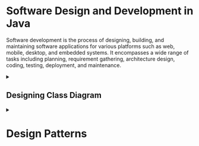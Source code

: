 # Software Design and Development in Java
Software development is the process of designing, building, and maintaining software applications for various platforms such as web, mobile, desktop, and embedded systems. It encompasses a wide range of tasks including planning, requirement gathering, architecture design, coding, testing, deployment, and maintenance.

<details>
  <summary><h2>Designing Class Diagram</h2></summary>

### 1. **Understand the Purpose of the Application**
   - Determine what you need the diagram to represent. Are you modeling a specific part of a system, or the entire system? Clarify the scope of the design. Analyze user needs and system constraints. Understand expected system interactions and workflows ([System Modelling](https://github.com/kvinay7/Insurance/blob/main/Use%20Case%20Diagram.pdf)).
<details>
  <summary><h2>Functional Requirements of Insurance Application</h2></summary>
   
1. **User Registration**
   - Users can create an account by providing personal information.
   
2. **User Authentication**
   - Users can log in using their credentials.

3. **Profile Management**
   - Users can view and update their personal information.

4. **Policy Browsing**
   - Users can view a list of available insurance policies.

5. **Policy Application**
   - Users can apply for a selected insurance policy by filling out an application form.

6. **Payment Processing**
   - Users can make premium payments using various methods.

7. **View Policy Details**
   - Users can view detailed information about their existing insurance policies.

8. **Policy Renewal**
   - Users can renew their existing policies through the application.

9. **Policy Cancellation**
   - Users can initiate the cancellation of an insurance policy.

10. **Payment History**
    - Users can view their payment history.

11. **Claims Submission**
    - Users can file a claim related to a specific insurance policy by filling out a claim form.

12. **Claim Status Tracking**
    - Users can track the status of their submitted claims.

13. **Claim History**
    - Users can view their past claims, including details and outcomes.

14. **Notifications**
    - Users receive notifications for important updates (policy renewals, claim status).
</details>

### 2. **Identify Key Classes**
   - Identify the main objects or entities that need to be represented in the system. These might include real-world objects or concepts that the software needs to model.
   - Example: In Insurance Application, classes could include `User`, `Policy`, `Application`, `Payment`, `PaymentHistory`, `Claim`, `Notification`, etc.

### 3. **Define Attributes**
   - Identify the properties or attributes that each class should have. These represent the data that each object will hold.
   - Example:
      - User class - `userID`, `name`, `email`, `password`, `phone number`, `address`, `dateOfBirth`.
      - Policy class - `policyID`, `policyName`, `description`, `coverageAmount`, `premiumAmount`, `policyType`, `startDate`, `endDate`.
      - Application class - `applicationID`, `applicationType`, `applicationDate`, `applicationStatus`.
      - Payment class - `paymentID`, `paymentAmount`, `paymentDate`, `paymentMethod`, `paymentStatus`.
      - PaymentHistory class - `paymentHistoryID`, `paymentDate`, `paymentAmount`, `paymentMethod`.
      - Claim class -  `claimID`, `claimDate`, `claimAmount`, `claimStatus`, `claimDetails`.
      - Notificatin class - `notificationID`, `notificationType`, `message`, `dateSent`.

### 4. **Define Methods**
   - Determine the behavior of each class by identifying the methods or functions each class will have. These operations define the actions that can be performed on instances of the class.
   - Example:
      - User class - `register()`, `logIn()`, `updateProfile()`, `receiveNotification()`.
      - Policy class - `viewDetails()`, `applyForPolicy()`, `renewPolicy()`, `cancelPolicy()`.
      - Application class - `submitApplication()`, `trackApplicationStatus()`.
      - Payment class - `makePayment()`, `viewPaymentHistory()`.
      - Claim class - `submitClaim()`, `trackClaimStatus()`, `viewClaimHistory()`.

### 5. **Define Relationships Between Classes**
   - Identify how the classes interact with each other. This includes:
     - **Associations**: Classes are related to one another in some way.
     - **Generalization**: One class inherits properties and behaviors from another.
     - **Specialization**: is a form of generalization, which means that a subclass is a more specific version of the superclass.
     - **Realization**: one class implements the behavior of the other class or interface.
     - **Aggregation/Composition**: One class is made up of other classes.
     - **Dependency**: One class depends on another for its functionality.
  
   - Example:
      - A User can have many Policies, Applications, Payments and Claims.
      - Policies generate Applications, require Payments, and cover Claims.
      - Payments relate to both Users and Policies.
      - Claim is related to both User and Policy.
      - Notifications are sent to Users. 
   
### 6. **Draw the Class Diagram**
   - Now, start creating the actual diagram using UML (Unified Modeling Language) notation:
     - **Class boxes**: Represent each class with a rectangle divided into three sections (name, attributes, and methods).
     - **Lines for relationships**: Draw lines to represent associations, inheritance, and other relationships.
     - **Arrows for directionality**: Use arrows to indicate the direction of associations or dependencies.
     - **Multiplicity**: Indicate the number of instances related (e.g., one-to-many, many-to-many) next to association lines.
   - [Example](https://uml.planttext.com/plantuml/png/XLNBRjim4BmRy3yGFlM11CrLXo9kZ28vr0sGzWDeQMqJuKCXAHj2qNylkQGiKgRIcpWSxSxiaijxOwcsdU3BnN9HSseC-Mr0ap_B1I6VE_VvjAa8anRNaWgeYB6QoGC282ZZ6TAw46UbcnmyAWdRJkn0PpXj6Wt6P5X3BVpSVsFQ7YlY5uXgE31ZGN_uY4kk3ayoVdUjPprhjMSS8gQX1dQ2hR9ipsfgcKBstz7bi-AixgFF5XUfqu1iftuRCBLchO-NuRKwWQO7M0lLILkHFLSq1j8WM2SA6vZXLz_c6R0V6sSeCG-ocI0d1kSDM5Ty4ntJjkNzTwM3hqiP99mpfAQo1Zv2IKNMBaAiLImB7P6qDWby9J_PcqXETbuijLtUTTFj1BE9XAZNQbg_hgU_Jdj9Um7I3iqCgwoR0Ieq8MnCf4Rq1zYZcXpai5Cm8EWhH1rHkkzHH1xTsLLwMl1yCrSVmOA9ijPPQrCJIVu7Jfc8QMl_dMP3O98BiUjC21TA4aA4KrfeDgPFs_mmnabAY6YvWEdrZZva0cMJAy6l3grmCyXTtginz0BUQB2FQN4qhkvMvERcArbzkRtzj1e6IKMEr9GPwSLoET3y37KuoHNnvsc65FhsdqXPRIeI1wBnBgBYTrKUtEJGphYPeuzADRnrJCyp1xau8r50ckf2lajAkLTwdeLk1_SM6hBhqLKKLA0AsW2oIfmywOKptCgCcdZclZZ4AlzBS5WC6eWD4gzfKPz_k0ORMTzAjhs0aFRUlGluSly3)

### 7. **Refine the Design**
   - To refine the class diagram, we need to ensure that it accurately reflects the real-world entities, attributes, their relationships, and their responsibilities in a manner that adheres to principles such as:
      - **[OOP](https://github.com/kvinay7/interview-preparation/blob/main/Java.md#object-oriented-programming-oop)**: helps to create efficient, modular, and maintainable code.
      - **Encapsulation**: Protects data and ensures controlled access.
      - **Abstraction**: Simplifies the system by hiding unnecessary details.
      - **Composition Over Inheritance**: Increases flexibility and modularity.
      - **Cohesion (Single Responsibility)**: Ensures that classes are focused and have a clear purpose.
      - **Open/Closed**: Enables easy extension without modifying existing code.
      - **Liskov Substitution Principle**: ensures that subclasses are extensions of their parent classes.
      - **Interface Segregation**: Promotes specialized interfaces, improving usability.
      - **Dependency Inversion**: Makes systems more flexible and maintainable.
      - **Normalization (DRY Principle)**: Ensures data consistency and reduces redundancy.
      - **MVC (Model-View-Controller)**: Separates business logic from UI and user input.

## [Implementation](https://github.com/kvinay7/Insurance/blob/main/InsuranceApplication.java)
## [Spring Framework](https://github.com/kvinay7/interview-preparation/blob/main/Spring.md)
</details>
<details>
  <summary><h1>Design Patterns</h1></summary>
<details>
  <summary><h2>1. Singleton Design Pattern</h2></summary>
   It is a creational design pattern that ensures a class has only one instance and provides a global point of access to that instance. This pattern is typically used when exactly one object is needed to coordinate actions across the system, such as in database connections, logging, or configuration management.

### 1. **Eager Initialization** (Thread-safe but not lazy-loaded)
This method creates the singleton instance as soon as the class is loaded, ensuring thread-safety.

```java
public class Singleton {
    // Instance is created at the time of class loading
    private static final Singleton INSTANCE = new Singleton();

    // Private constructor to prevent instantiation
    private Singleton() {}

    // Public method to get the instance
    public static Singleton getInstance() {
        return INSTANCE;
    }
}
```

### 2. **Lazy Initialization** (Not thread-safe)
In this method, the instance is created only when it is first needed. However, it is not thread-safe by default.

```java
public class Singleton {
    private static Singleton instance;

    // Private constructor to prevent instantiation
    private Singleton() {}

    public static Singleton getInstance() {
        if (instance == null) {
            instance = new Singleton();
        }
        return instance;
    }
}
```

### 3. **Thread-Safe Singleton (Using Synchronization)**
To make the lazy initialization method thread-safe, we synchronize the `getInstance()` method.

```java
public class Singleton {
    private static Singleton instance;

    private Singleton() {}

    // Synchronized method to ensure thread-safety
    public static synchronized Singleton getInstance() {
        if (instance == null) {
            instance = new Singleton();
        }
        return instance;
    }
}
```

### 4. **Double-Checked Locking Singleton**
This method reduces the overhead of synchronization by checking the instance twice: once without synchronization, and again inside a synchronized block.

```java
public class Singleton {
    private static volatile Singleton instance;

    private Singleton() {}

    // Double-checked locking for efficiency
    public static Singleton getInstance() {
        if (instance == null) {
            synchronized (Singleton.class) {
                if (instance == null) {
                    instance = new Singleton();
                }
            }
        }
        return instance;
    }
}
```

### 5. **Bill Pugh Singleton Design (Initialization-on-demand holder idiom)**
This is the most efficient and thread-safe method. It leverages the Java ClassLoader mechanism for lazy loading and thread-safety.

```java
public class Singleton {
    private Singleton() {}

    // Singleton instance is created when the class is loaded by the class loader
    private static class SingletonHelper {
        private static final Singleton INSTANCE = new Singleton();
    }

    public static Singleton getInstance() {
        return SingletonHelper.INSTANCE;
    }
}
```
</details>
<details>
  <summary><h2>Logging System</h2></summary>
  
### 1. **Singleton Pattern**
   - **Purpose**: Ensure that only one instance of the logger class exists throughout the application's lifecycle.
   - **Usage**: A singleton logger guarantees that all log messages are routed through the same instance, preventing redundant log file creation or inconsistent logging behavior.
   
   **Example**:
   ```java
   public class Logger {
       private static Logger instance;

       private Logger() { }

       public static Logger getInstance() {
           if (instance == null) {
               synchronized (Logger.class) {
                   if (instance == null) {
                       instance = new Logger();
                   }
               }
           }
           return instance;
       }

       public void log(String message) {
           // Logic to write the log
       }
   }
   ```

### 2. **Factory Method Pattern**
   - **Purpose**: Provide a way to create different types of loggers or log handlers (e.g., console loggers, file loggers, etc.) without tightly coupling the creation logic to the application code.
   - **Usage**: The factory pattern can be used to generate different loggers based on configuration or input parameters.

   **Example**:
   ```java
   public interface Logger {
       void log(String message);
   }

   public class FileLogger implements Logger {
       public void log(String message) {
           // Log to a file
       }
   }

   public class ConsoleLogger implements Logger {
       public void log(String message) {
           // Log to the console
       }
   }

   public class LoggerFactory {
       public static Logger getLogger(String type) {
           if (type.equals("FILE")) {
               return new FileLogger();
           } else if (type.equals("CONSOLE")) {
               return new ConsoleLogger();
           } else {
               throw new IllegalArgumentException("Unknown logger type");
           }
       }
   }
   ```

### 3. **Strategy Pattern**
   - **Purpose**: Allow interchangeable strategies for different log output methods (e.g., logging to console, file, database, etc.) at runtime.
   - **Usage**: The strategy pattern enables the selection of different logging strategies without modifying the core logging system.

   **Example**:
   ```java
   public interface LogStrategy {
       void log(String message);
   }

   public class FileLogStrategy implements LogStrategy {
       public void log(String message) {
           // Write log to a file
       }
   }

   public class ConsoleLogStrategy implements LogStrategy {
       public void log(String message) {
           // Output log to console
       }
   }

   public class Logger {
       private LogStrategy strategy;

       public Logger(LogStrategy strategy) {
           this.strategy = strategy;
       }

       public void log(String message) {
           strategy.log(message);
       }

       public void setStrategy(LogStrategy strategy) {
           this.strategy = strategy;
       }
   }
   ```

### 4. **Observer Pattern**
   - **Purpose**: Enable different components of the application to subscribe and receive log messages without tightly coupling them to the logging system.
   - **Usage**: The observer pattern allows the logger to notify registered observers (like monitoring systems or external logging services) about new log events.

   **Example**:
   ```java
   public interface LogObserver {
       void update(String logMessage);
   }

   public class EmailLogObserver implements LogObserver {
       public void update(String logMessage) {
           // Send log via email
       }
   }

   public class Logger {
       private List<LogObserver> observers = new ArrayList<>();

       public void addObserver(LogObserver observer) {
           observers.add(observer);
       }

       public void removeObserver(LogObserver observer) {
           observers.remove(observer);
       }

       public void log(String message) {
           for (LogObserver observer : observers) {
               observer.update(message);
           }
       }
   }
   ```

### 5. **Decorator Pattern**
   - **Purpose**: Dynamically add functionalities to the logger at runtime, such as adding timestamping, log level filtering, or log formatting.
   - **Usage**: This pattern allows you to extend the logger's behavior by wrapping it with additional layers of functionality.

   **Example**:
   ```java
   public interface Logger {
       void log(String message);
   }

   public class BasicLogger implements Logger {
       public void log(String message) {
           System.out.println(message);
       }
   }

   public class TimestampLogger implements Logger {
       private Logger wrappedLogger;

       public TimestampLogger(Logger logger) {
           this.wrappedLogger = logger;
       }

       public void log(String message) {
           String timestamp = "[" + LocalDateTime.now() + "]";
           wrappedLogger.log(timestamp + " " + message);
       }
   }
   ```

### 6. **Chain of Responsibility Pattern**
   - **Purpose**: Allow different loggers or filters to handle different log levels (e.g., INFO, WARN, ERROR), and pass the log message through a chain of handlers until one handles it.
   - **Usage**: This pattern is useful when you have multiple logging levels or when logs need to be filtered or handled differently based on severity.

   **Example**:
   ```java
   public abstract class LogHandler {
       protected LogHandler nextHandler;

       public void setNextHandler(LogHandler nextHandler) {
           this.nextHandler = nextHandler;
       }

       public abstract void handleLog(String message, String level);
   }

   public class InfoLogHandler extends LogHandler {
       public void handleLog(String message, String level) {
           if ("INFO".equals(level)) {
               System.out.println("INFO: " + message);
           } else if (nextHandler != null) {
               nextHandler.handleLog(message, level);
           }
       }
   }

   public class ErrorLogHandler extends LogHandler {
       public void handleLog(String message, String level) {
           if ("ERROR".equals(level)) {
               System.err.println("ERROR: " + message);
           } else if (nextHandler != null) {
               nextHandler.handleLog(message, level);
           }
       }
   }

   // Usage
   LogHandler infoHandler = new InfoLogHandler();
   LogHandler errorHandler = new ErrorLogHandler();
   infoHandler.setNextHandler(errorHandler);
   infoHandler.handleLog("This is an error message", "ERROR");
   ```

### 7. **Builder Pattern**
   - **Purpose**: Simplify the construction of complex log messages, especially when the messages involve multiple pieces of data or require formatting.
   - **Usage**: A builder pattern can help construct log entries in a clean and structured way.

   **Example**:
   ```java
   public class LogMessageBuilder {
       private StringBuilder message = new StringBuilder();

       public LogMessageBuilder addTimestamp() {
           message.append("[").append(LocalDateTime.now()).append("] ");
           return this;
       }

       public LogMessageBuilder addLevel(String level) {
           message.append("[").append(level).append("] ");
           return this;
       }

       public LogMessageBuilder addMessage(String msg) {
           message.append(msg);
           return this;
       }

       public String build() {
           return message.toString();
       }
   }
   
   // Usage
   LogMessageBuilder builder = new LogMessageBuilder();
   String logMessage = builder.addTimestamp().addLevel("INFO").addMessage("System started").build();
   System.out.println(logMessage);
   ```
</details>
</details>
